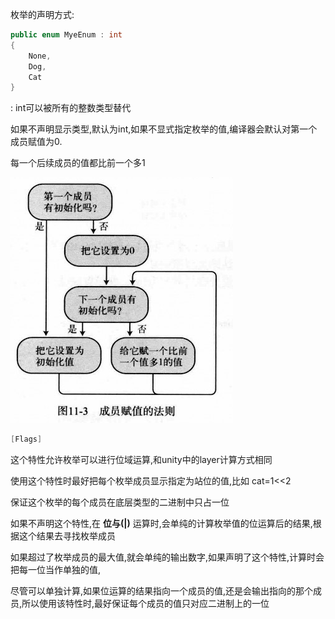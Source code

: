 枚举的声明方式:

``` c#
public enum MyeEnum : int
{
    None,
    Dog,
    Cat
}
```

: int可以被所有的整数类型替代

如果不声明显示类型,默认为int,如果不显式指定枚举的值,编译器会默认对第一个成员赋值为0.

每一个后续成员的值都比前一个多1

![image-20200805144026804](https://raw.githubusercontent.com/Nocye/ImageBed/master/20200805144033.png)

```c#
[Flags]
```

这个特性允许枚举可以进行位域运算,和unity中的layer计算方式相同

使用这个特性时最好把每个枚举成员显示指定为站位的值,比如 cat=1<<2

保证这个枚举的每个成员在底层类型的二进制中只占一位

如果不声明这个特性,在 **位与(|)** 运算时,会单纯的计算枚举值的位运算后的结果,根据这个结果去寻找枚举成员

如果超过了枚举成员的最大值,就会单纯的输出数字,如果声明了这个特性,计算时会把每一位当作单独的值,

尽管可以单独计算,如果位运算的结果指向一个成员的值,还是会输出指向的那个成员,所以使用该特性时,最好保证每个成员的值只对应二进制上的一位

